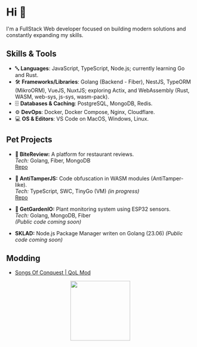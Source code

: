 # Hi 👋

I'm a FullStack Web developer focused on building modern solutions and constantly expanding my skills.

## Skills & Tools
- 🔤 **Languages**:  JavaScript, TypeScript, Node.js; currently learning Go and Rust.
- 🛠️ **Frameworks/Libraries**: Golang (Backend - Fiber), NestJS, TypeORM (MikroORM), VueJS, NuxtJS; exploring Actix, and WebAssembly (Rust, WASM, web-sys, js-sys, wasm-pack).
- 🗄️ **Databases & Caching**: PostgreSQL, MongoDB, Redis.
- ⚙️ **DevOps**: Docker, Docker Compose, Nginx, Cloudflare.
- 💻 **OS & Editors**: VS Code on MacOS, Windows, Linux.

## Pet Projects
- **🍴 BiteReview:** A platform for restaurant reviews.  
  *Tech:* Golang, Fiber, MongoDB  
  [Repo](https://github.com/sh1kxrv/bite-review-backend)

- **🍂 AntiTamperJS:** Code obfuscation in WASM modules (AntiTamper-like).  
  *Tech:* TypeScript, SWC, TinyGo (VM) *(in progress)*  
  [Repo](https://github.com/sh1kxrv/rxstyterrv)

- **🌱 GetGardenIO:** Plant monitoring system using ESP32 sensors.  
  *Tech:* Golang, MongoDB, Fiber  
  *(Public code coming soon)*

- **SKLAD:** Node.js Package Manager writen on Golang (23.06)
    *(Public code coming soon)*

## Modding
- [Songs Of Conquest | QoL Mod](https://github.com/sh1kxrv/Shikaru.SOCQoL)

<p align="center"><img width="160" src="https://i.giphy.com/RThN0hOS2GO4M.gif" /></p>
